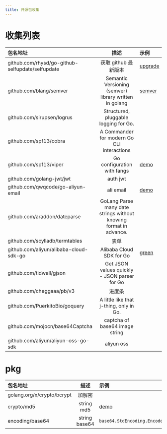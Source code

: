 ```yaml
---
title: 开源包收集
---
```


# 收集列表

|包名地址|描述|示例|
|:---|:---:|:---|
|github.com/rhysd/go-github-selfupdate/selfupdate|获取 github 最新版本|[upgrade](https://github.com/ArtalkJS/ArtalkGo/blob/af132d0e98/cmd/upgrade.go#L44-L51)|
|github.com/blang/semver|Semantic Versioning (semver) library written in golang|[semver](https://github.com/ArtalkJS/ArtalkGo/blob/af132d0e98/cmd/upgrade.go#L34-L38)|
|github.com/sirupsen/logrus|Structured, pluggable logging for Go.||
|github.com/spf13/cobra|A Commander for modern Go CLI interactions||
|github.com/spf13/viper|Go configuration with fangs|[demo](https://github.com/ArtalkJS/ArtalkGo/blob/af132d0e98/config/init.go#L16-L55)|
|github.com/golang-jwt/jwt|auth jwt||
|github.com/qwqcode/go-aliyun-email|ali email|[demo](https://github.com/ArtalkJS/ArtalkGo/blob/af132d0e98/lib/email/sender.go#L38-L65)|
|github.com/araddon/dateparse|GoLang Parse many date strings without knowing format in advance.||
|github.com/scylladb/termtables|表单||
|github.com/aliyun/alibaba-cloud-sdk-go|Alibaba Cloud SDK for Go|[green](https://github.com/ArtalkJS/ArtalkGo/blob/af132d0e98/lib/anti_spam/anti_spam_aliyun.go)|
|github.com/tidwall/gjson|Get JSON values quickly - JSON parser for Go||
|github.com/cheggaaa/pb/v3|进度条||
|github.com/PuerkitoBio/goquery|A little like that j-thing, only in Go.||
|github.com/mojocn/base64Captcha|captcha of base64 image string||
|github.com/aliyun/aliyun-oss-go-sdk|aliyun oss||

# pkg

|包名地址|描述|示例|
|:---|:---:|:---|
|golang.org/x/crypto/bcrypt|加解密||
|crypto/md5|string md5|[demo](https://github.com/ArtalkJS/ArtalkGo/blob/af132d0e98/http/user_login.go#L50)|
|encoding/base64|string base64|`base64.StdEncoding.EncodeToString([]byte(string))`|
